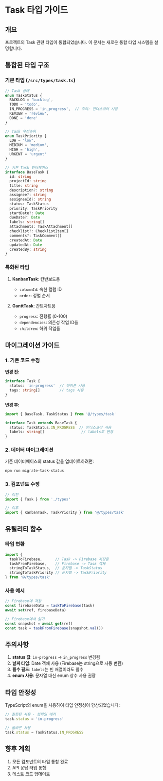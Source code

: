 # Task 타입 가이드

## 개요
프로젝트의 Task 관련 타입이 통합되었습니다. 이 문서는 새로운 통합 타입 시스템을 설명합니다.

## 통합된 타입 구조

### 기본 타입 (`/src/types/task.ts`)

```typescript
// Task 상태
enum TaskStatus {
  BACKLOG = 'backlog',
  TODO = 'todo',
  IN_PROGRESS = 'in_progress',  // 주의: 언더스코어 사용
  REVIEW = 'review',
  DONE = 'done'
}

// Task 우선순위
enum TaskPriority {
  LOW = 'low',
  MEDIUM = 'medium',
  HIGH = 'high',
  URGENT = 'urgent'
}

// 기본 Task 인터페이스
interface BaseTask {
  id: string
  projectId: string
  title: string
  description?: string
  assignee?: string
  assigneeId?: string
  status: TaskStatus
  priority: TaskPriority
  startDate?: Date
  dueDate?: Date
  labels: string[]
  attachments: TaskAttachment[]
  checklist?: ChecklistItem[]
  comments?: TaskComment[]
  createdAt: Date
  updatedAt: Date
  createdBy: string
}
```

### 특화된 타입

1. **KanbanTask**: 칸반보드용
   - `columnId`: 속한 컬럼 ID
   - `order`: 정렬 순서

2. **GanttTask**: 간트차트용
   - `progress`: 진행률 (0-100)
   - `dependencies`: 의존성 작업 ID들
   - `children`: 하위 작업들

## 마이그레이션 가이드

### 1. 기존 코드 수정

**변경 전:**
```typescript
interface Task {
  status: 'in-progress'  // 하이픈 사용
  tags: string[]         // tags 사용
}
```

**변경 후:**
```typescript
import { BaseTask, TaskStatus } from '@/types/task'

interface Task extends BaseTask {
  status: TaskStatus.IN_PROGRESS  // 언더스코어 사용
  labels: string[]                 // labels로 변경
}
```

### 2. 데이터 마이그레이션

기존 데이터베이스의 status 값을 업데이트하려면:

```bash
npm run migrate-task-status
```

### 3. 컴포넌트 수정

```typescript
// 이전
import { Task } from './types'

// 이후
import { KanbanTask, TaskPriority } from '@/types/task'
```

## 유틸리티 함수

### 타입 변환
```typescript
import { 
  taskToFirebase,      // Task -> Firebase 저장용
  taskFromFirebase,    // Firebase -> Task 객체
  stringToTaskStatus,  // 문자열 -> TaskStatus
  stringToTaskPriority // 문자열 -> TaskPriority
} from '@/types/task'
```

### 사용 예시
```typescript
// Firebase에 저장
const firebaseData = taskToFirebase(task)
await set(ref, firebaseData)

// Firebase에서 읽기
const snapshot = await get(ref)
const task = taskFromFirebase(snapshot.val())
```

## 주의사항

1. **status 값**: `in-progress` → `in_progress` 변경됨
2. **날짜 타입**: Date 객체 사용 (Firebase는 string으로 자동 변환)
3. **필수 필드**: `labels`는 빈 배열이라도 필수
4. **enum 사용**: 문자열 대신 enum 상수 사용 권장

## 타입 안정성

TypeScript의 enum을 사용하여 타입 안정성이 향상되었습니다:

```typescript
// 잘못된 사용 - 컴파일 에러
task.status = 'in-progress'  

// 올바른 사용
task.status = TaskStatus.IN_PROGRESS
```

## 향후 계획

1. 모든 컴포넌트의 타입 통합 완료
2. API 응답 타입 통합
3. 테스트 코드 업데이트